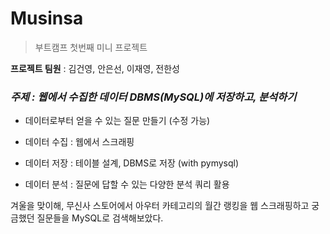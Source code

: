 # Musinsa
> 부트캠프 첫번째 미니 프로젝트

**프로젝트 팀원** : 김건영, 안은선, 이재영, 전한성   

### ***주제 : 웹에서 수집한 데이터 DBMS(MySQL)에 저장하고, 분석하기***


- 데이터로부터 얻을 수 있는 질문 만들기 (수정 가능)

- 데이터 수집 : 웹에서 스크래핑

- 데이터 저장 : 테이블 설계, DBMS로 저장 (with pymysql)

- 데이터 분석 : 질문에 답할 수 있는 다양한 분석 쿼리 활용


겨울을 맞이해, 무신사 스토어에서 아우터 카테고리의 월간 랭킹을 웹 스크래핑하고 궁금했던 질문들을 MySQL로 검색해보았다.

